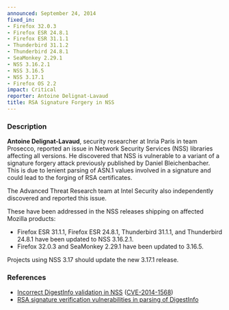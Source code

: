 ```yaml
---
announced: September 24, 2014
fixed_in:
- Firefox 32.0.3
- Firefox ESR 24.8.1
- Firefox ESR 31.1.1
- Thunderbird 31.1.2
- Thunderbird 24.8.1
- SeaMonkey 2.29.1
- NSS 3.16.2.1
- NSS 3.16.5
- NSS 3.17.1
- Firefox OS 2.2
impact: Critical
reporter: Antoine Delignat-Lavaud
title: RSA Signature Forgery in NSS
---
```


<h3>Description</h3>

<p><strong>Antoine Delignat-Lavaud</strong>, security researcher at Inria Paris
in team Prosecco, reported an issue in Network Security Services (NSS) libraries
affecting all versions. He discovered that NSS is vulnerable to a variant of a
signature forgery attack previously published by Daniel Bleichenbacher. This is
due to lenient parsing of ASN.1 values involved in a signature and could lead to
the forging of RSA certificates.</p>

<p>The Advanced Threat Research team at Intel Security also independently
discovered and reported this issue.</p>

<p>These have been addressed in the NSS releases shipping on affected Mozilla
products:</p>
<ul>
	<li>Firefox ESR 31.1.1, Firefox ESR 24.8.1, Thunderbird 31.1.1, and
Thunderbird 24.8.1 have been updated to NSS 3.16.2.1.</li>
	<li>Firefox 32.0.3 and SeaMonkey 2.29.1 have been updated to 3.16.5.</li>
</ul>	

<p>Projects using NSS 3.17 should update the new 3.17.1 release.</p>

<h3>References</h3>

<ul>
  <li><a href="https://bugzilla.mozilla.org/show_bug.cgi?id=1064636">
       Incorrect DigestInfo validation in NSS</a> (<a href="http://cve.mitre.org/cgi-bin/cvename.cgi?name=CVE-2014-1568" class="ex-ref">CVE-2014-1568</a>)</li>
  <li><a href="https://bugzilla.mozilla.org/show_bug.cgi?id=1069405">
       RSA signature verification vulnerabilities in parsing of DigestInfo
</a></li>
</ul>



